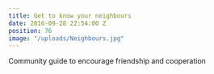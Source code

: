 ```yaml
---
title: Get to know your neighbours
date: 2016-09-28 22:54:00 Z
position: 76
image: "/uploads/Neighbours.jpg"
---
```


Community guide to encourage friendship and cooperation